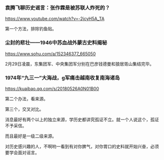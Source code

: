 ### 袁腾飞聊历史谣言：张作霖是被苏联人炸死的？
https://www.youtube.com/watch?v=-2jcyH5A_TA

第一个方法，排除钓鱼贴。

### 尘封的悲壮——1946中苏血战外蒙古史料揭秘
https://www.sohu.com/a/152346377_665050

2月29日凌晨，东集团军、中央集团军分别在巴彦钱德曼和狼居胥山集结完毕。

### 1974年“九三一”大海战，g军痛击越南收复南海诸岛
https://kuaibao.qq.com/s/20180526A0N01B00

第二个办法，看来源。

第三个，交叉对比。

消息最好有两个以上的独立来源，学历史都讲究孤证不立。就一个人说这个，孤证不予采信。

而且最好是一级二级来源。

对历史感兴趣的人，不啊哟一看到有对你脾气，对你胃口的史料就开始兴奋，必须要学会面对谣言。
